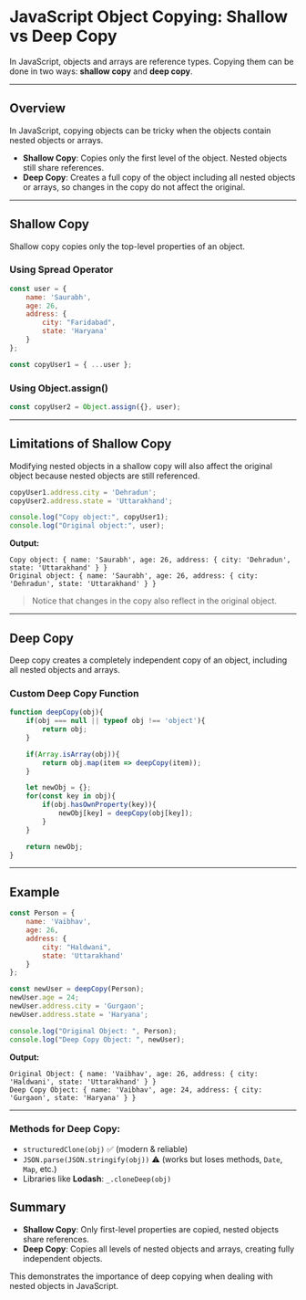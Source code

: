 # JavaScript Object Copying: Shallow vs Deep Copy

In JavaScript, objects and arrays are reference types. Copying them can be done in two ways: **shallow copy** and **deep copy**.

---

## Overview

In JavaScript, copying objects can be tricky when the objects contain nested objects or arrays.  

- **Shallow Copy**: Copies only the first level of the object. Nested objects still share references.  
- **Deep Copy**: Creates a full copy of the object including all nested objects or arrays, so changes in the copy do not affect the original.  

---

## Shallow Copy

Shallow copy copies only the top-level properties of an object.  

### Using Spread Operator

```javascript
const user = {
    name: 'Saurabh',
    age: 26,
    address: {
        city: "Faridabad",
        state: 'Haryana'
    }
};

const copyUser1 = { ...user };
```

### Using Object.assign()

```javascript
const copyUser2 = Object.assign({}, user);
```

---

## Limitations of Shallow Copy

Modifying nested objects in a shallow copy will also affect the original object because nested objects are still referenced.

```javascript
copyUser1.address.city = 'Dehradun';
copyUser2.address.state = 'Uttarakhand';

console.log("Copy object:", copyUser1);
console.log("Original object:", user);
```

**Output:**

```
Copy object: { name: 'Saurabh', age: 26, address: { city: 'Dehradun', state: 'Uttarakhand' } }
Original object: { name: 'Saurabh', age: 26, address: { city: 'Dehradun', state: 'Uttarakhand' } }
```

> Notice that changes in the copy also reflect in the original object.

---

## Deep Copy

Deep copy creates a completely independent copy of an object, including all nested objects and arrays.

### Custom Deep Copy Function

```javascript
function deepCopy(obj){
    if(obj === null || typeof obj !== 'object'){
        return obj;
    }

    if(Array.isArray(obj)){
        return obj.map(item => deepCopy(item));
    }

    let newObj = {};
    for(const key in obj){
        if(obj.hasOwnProperty(key)){
            newObj[key] = deepCopy(obj[key]);
        }
    }

    return newObj;
}
```

---

## Example

```javascript
const Person = {
    name: 'Vaibhav',
    age: 26,
    address: {
        city: "Haldwani",
        state: 'Uttarakhand'
    }
};

const newUser = deepCopy(Person);
newUser.age = 24;
newUser.address.city = 'Gurgaon';
newUser.address.state = 'Haryana';

console.log("Original Object: ", Person);
console.log("Deep Copy Object: ", newUser);
```

**Output:**

```
Original Object: { name: 'Vaibhav', age: 26, address: { city: 'Haldwani', state: 'Uttarakhand' } }
Deep Copy Object: { name: 'Vaibhav', age: 24, address: { city: 'Gurgaon', state: 'Haryana' } }
```

---

### Methods for Deep Copy:
- `structuredClone(obj)` ✅ (modern & reliable)
- `JSON.parse(JSON.stringify(obj))` ⚠️ (works but loses methods, `Date`, `Map`, etc.)
- Libraries like **Lodash**: `_.cloneDeep(obj)`

## Summary

- **Shallow Copy**: Only first-level properties are copied, nested objects share references.  
- **Deep Copy**: Copies all levels of nested objects and arrays, creating fully independent objects.  

This demonstrates the importance of deep copying when dealing with nested objects in JavaScript.

